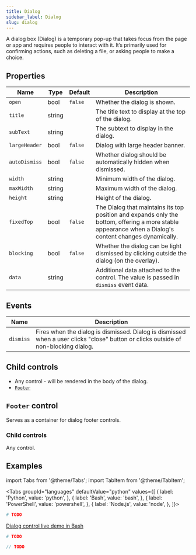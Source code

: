 ```yaml
---
title: Dialog
sidebar_label: Dialog
slug: dialog
---
```


A dialog box (Dialog) is a temporary pop-up that takes focus from the page or app and requires people to interact with it. It’s primarily used for confirming actions, such as deleting a file, or asking people to make a choice.

## Properties

| Name          | Type    | Default | Description |
| ------------- | ------- | ------- | ----------- |
| `open`        | bool    | `false` | Whether the dialog is shown. |
| `title`       | string  |         | The title text to display at the top of the dialog. |
| `subText`     | string  |         | The subtext to display in the dialog. |
| `largeHeader` | bool    | `false` | Dialog with large header banner. |
| `autoDismiss` | bool    | `false` | Whether dialog should be automatically hidden when dismissed. |
| `width`       | string  |         | Minimum width of the dialog. |
| `maxWidth`    | string  |         | Maximum width of the dialog. |
| `height`      | string  |         | Height of the dialog. |
| `fixedTop`    | bool    | `false` | The Dialog that maintains its top position and expands only the bottom, offering a more stable appearance when a Dialog's content changes dynamically. |
| `blocking`    | bool    | `false` | Whether the dialog can be light dismissed by clicking outside the dialog (on the overlay). |
| `data`        | string  |         | Additional data attached to the control. The value is passed in `dismiss` event data. |

## Events

| Name      | Description |
| --------- | ----------- |
| `dismiss` | Fires when the dialog is dismissed. Dialog is dismissed when a user clicks "close" button or clicks outside of non-blocking dialog. |

## Child controls

* Any control - will be rendered in the body of the dialog.
* [`Footer`](#footer-control)

## `Footer` control

Serves as a container for dialog footer controls.

### Child controls

Any control.

## Examples

import Tabs from '@theme/Tabs';
import TabItem from '@theme/TabItem';

<Tabs groupId="languages" defaultValue="python" values={[
  { label: 'Python', value: 'python', },
  { label: 'Bash', value: 'bash', },
  { label: 'PowerShell', value: 'powershell', },
  { label: 'Node.js', value: 'node', },
]}>

<TabItem value="python">

```python
# TODO
```

</TabItem>

<TabItem value="bash">

[Dialog control live demo in Bash](https://repl.it/@pglet/bash-dialogs-example)

</TabItem>

<TabItem value="powershell">

```powershell
# TODO
```

</TabItem>

<TabItem value="node">

```javascript
// TODO
```

</TabItem>

</Tabs>